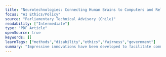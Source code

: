 ```yaml
---
title: "Neurotechnologies: Connecting Human Brains to Computers and Related Ethical Challenges"
focus: "AI Ethics/Policy"
source: "Parliamentary Technical Advisory (Chile)"
readability: ["Intermediate"]
type: "PDF Article"
openSource: true
keywords: []
learnTags: ["methods","disability","ethics","fairness","government"]
summary: "Impressive innovations have been developed to facilitate communication between the brain and electronic devices. Ethical and policy discussions around the responsible use of human data are occurring in many different countries, as they seek to build an urgently needed framework. "
---
```

